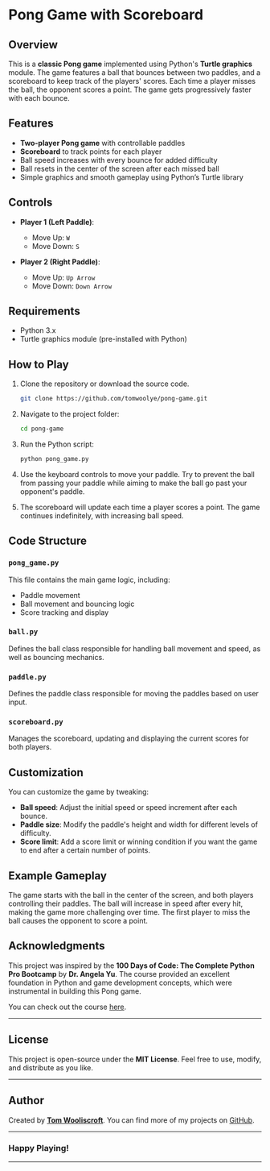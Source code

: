 # Pong Game with Scoreboard

## Overview
This is a **classic Pong game** implemented using Python's **Turtle graphics** module. The game features a ball that bounces between two paddles, and a scoreboard to keep track of the players' scores. Each time a player misses the ball, the opponent scores a point. The game gets progressively faster with each bounce.

## Features
- **Two-player Pong game** with controllable paddles
- **Scoreboard** to track points for each player
- Ball speed increases with every bounce for added difficulty
- Ball resets in the center of the screen after each missed ball
- Simple graphics and smooth gameplay using Python’s Turtle library

## Controls
- **Player 1 (Left Paddle)**:  
  - Move Up: `W`  
  - Move Down: `S`

- **Player 2 (Right Paddle)**:  
  - Move Up: `Up Arrow`  
  - Move Down: `Down Arrow`

## Requirements
- Python 3.x
- Turtle graphics module (pre-installed with Python)

## How to Play
1. Clone the repository or download the source code.
   
   ```bash
   git clone https://github.com/tomwoolye/pong-game.git
   ```

2. Navigate to the project folder:

   ```bash
   cd pong-game
   ```

3. Run the Python script:

   ```bash
   python pong_game.py
   ```

4. Use the keyboard controls to move your paddle. Try to prevent the ball from passing your paddle while aiming to make the ball go past your opponent's paddle.

5. The scoreboard will update each time a player scores a point. The game continues indefinitely, with increasing ball speed.

## Code Structure

### `pong_game.py`
This file contains the main game logic, including:
- Paddle movement
- Ball movement and bouncing logic
- Score tracking and display

### `ball.py`
Defines the ball class responsible for handling ball movement and speed, as well as bouncing mechanics.

### `paddle.py`
Defines the paddle class responsible for moving the paddles based on user input.

### `scoreboard.py`
Manages the scoreboard, updating and displaying the current scores for both players.

## Customization
You can customize the game by tweaking:
- **Ball speed**: Adjust the initial speed or speed increment after each bounce.
- **Paddle size**: Modify the paddle's height and width for different levels of difficulty.
- **Score limit**: Add a score limit or winning condition if you want the game to end after a certain number of points.

## Example Gameplay

The game starts with the ball in the center of the screen, and both players controlling their paddles. The ball will increase in speed after every hit, making the game more challenging over time. The first player to miss the ball causes the opponent to score a point.


## Acknowledgments
This project was inspired by the **100 Days of Code: The Complete Python Pro Bootcamp** by **Dr. Angela Yu**. The course provided an excellent foundation in Python and game development concepts, which were instrumental in building this Pong game.

You can check out the course [here](https://www.udemy.com/course/100-days-of-code/).

---

## License
This project is open-source under the **MIT License**. Feel free to use, modify, and distribute as you like.

---

## Author
Created by **[Tom Wooliscroft](https://www.linkedin.com/in/tom-wooliscroft-b5b177a5/)**. You can find more of my projects on [GitHub](https://github.com/tomwooly).

---

### Happy Playing!

---


